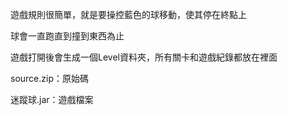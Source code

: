 遊戲規則很簡單，就是要操控藍色的球移動，使其停在終點上

球會一直跑直到撞到東西為止

遊戲打開後會生成一個Level資料夾，所有關卡和遊戲紀錄都放在裡面


source.zip：原始碼

迷蹤球.jar：遊戲檔案
